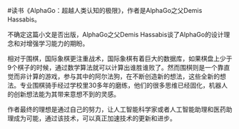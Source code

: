 \#读书《AlphaGo：超越人类认知的极限》，作者是AlphaGo之父Demis Hassabis。

不确定这篇小文是否出版，AlphaGo之父Demis Hassabis谈了AlphaGo的设计理念和对增强学习能力的期盼。

相对于围棋，国际象棋更注重战术，国际象棋有着巨大的数据库，如果棋盘上少于9个棋子的时候，通过数学算法就可以计算出谁胜谁败了。然而围棋则是一个靠直觉而非计算的游戏，参与其中的阿尔法狗，在不断创造新的想法，这些全新的想法。专业围棋骑手经过学校里30多年的磨练，他们的很多思维已经固化，机器人的创新想法能为其带来意想不到的灵感。

作者最终的理想是通过自己的努力，让人工智能科学家或者人工智能助理和医药助理成为可能，通过该技术，可以真正加速技术的更新和进步。

